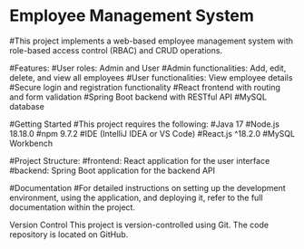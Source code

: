 # Employee Management System 
#This project implements a web-based employee management system with role-based access control (RBAC) and CRUD operations.

#Features:
  #User roles: Admin and User
  #Admin functionalities: Add, edit, delete, and view all employees
  #User functionalities: View employee details
  #Secure login and registration functionality
  #React frontend with routing and form validation
  #Spring Boot backend with RESTful API
  #MySQL database

#Getting Started
  #This project requires the following:
    #Java 17
    #Node.js 18.18.0
    #npm 9.7.2
    #IDE (IntelliJ IDEA or VS Code)
    #React.js ^18.2.0
    #MySQL Workbench
    
#Project Structure:
  #frontend: React application for the user interface
  #backend: Spring Boot application for the backend API
  
#Documentation
  #For detailed instructions on setting up the development environment, using the application, and deploying it, refer to the full documentation within the project.

Version Control
    This project is version-controlled using Git. The code repository is located on GitHub.
